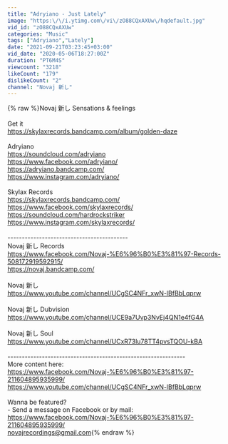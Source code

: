 ```yaml
---
title: "Adryiano - Just Lately"
image: "https:\/\/i.ytimg.com\/vi\/zO88CQxAXUw\/hqdefault.jpg"
vid_id: "zO88CQxAXUw"
categories: "Music"
tags: ["Adryiano","Lately"]
date: "2021-09-21T03:23:45+03:00"
vid_date: "2020-05-06T18:27:00Z"
duration: "PT6M4S"
viewcount: "3218"
likeCount: "179"
dislikeCount: "2"
channel: "Novaj 新し"
---
```

{% raw %}Novaj 新し Sensations &amp; feelings<br /><br />Get it <br /><a rel="nofollow" target="blank" href="https://skylaxrecords.bandcamp.com/album/golden-daze">https://skylaxrecords.bandcamp.com/album/golden-daze</a><br /><br />Adryiano<br /><a rel="nofollow" target="blank" href="https://soundcloud.com/adryiano">https://soundcloud.com/adryiano</a><br /><a rel="nofollow" target="blank" href="https://www.facebook.com/adryiano/">https://www.facebook.com/adryiano/</a><br /><a rel="nofollow" target="blank" href="https://adryiano.bandcamp.com/">https://adryiano.bandcamp.com/</a><br /><a rel="nofollow" target="blank" href="https://www.instagram.com/adryiano/">https://www.instagram.com/adryiano/</a><br /><br />Skylax Records<br /><a rel="nofollow" target="blank" href="https://skylaxrecords.bandcamp.com/">https://skylaxrecords.bandcamp.com/</a><br /><a rel="nofollow" target="blank" href="https://www.facebook.com/skylaxrecords/">https://www.facebook.com/skylaxrecords/</a><br /><a rel="nofollow" target="blank" href="https://soundcloud.com/hardrockstriker">https://soundcloud.com/hardrockstriker</a><br /><a rel="nofollow" target="blank" href="https://www.instagram.com/skylaxrecords/">https://www.instagram.com/skylaxrecords/</a><br /><br />------------------------------------------<br />Novaj 新し Records<br /><a rel="nofollow" target="blank" href="https://www.facebook.com/Novaj-%E6%96%B0%E3%81%97-Records-508172919592915/">https://www.facebook.com/Novaj-%E6%96%B0%E3%81%97-Records-508172919592915/</a><br /><a rel="nofollow" target="blank" href="https://novaj.bandcamp.com/">https://novaj.bandcamp.com/</a><br /><br />Novaj 新し<br /><a rel="nofollow" target="blank" href="https://www.youtube.com/channel/UCgSC4NFr_xwN-lBfBbLqprw">https://www.youtube.com/channel/UCgSC4NFr_xwN-lBfBbLqprw</a><br /><br />Novaj 新し Dubvision<br /><a rel="nofollow" target="blank" href="https://www.youtube.com/channel/UCE9a7Uvp3NvEj4QN1e4fG4A">https://www.youtube.com/channel/UCE9a7Uvp3NvEj4QN1e4fG4A</a><br /><br />Novaj 新し Soul<br /><a rel="nofollow" target="blank" href="https://www.youtube.com/channel/UCxR73lu78TT4pvsTQOU-kBA">https://www.youtube.com/channel/UCxR73lu78TT4pvsTQOU-kBA</a><br /><br />--------------------------------------------------------------<br />More content here:<br /><a rel="nofollow" target="blank" href="https://www.facebook.com/Novaj-%E6%96%B0%E3%81%97-211604895935999/">https://www.facebook.com/Novaj-%E6%96%B0%E3%81%97-211604895935999/</a><br /><a rel="nofollow" target="blank" href="https://www.youtube.com/channel/UCgSC4NFr_xwN-lBfBbLqprw">https://www.youtube.com/channel/UCgSC4NFr_xwN-lBfBbLqprw</a><br /><br />Wanna be featured? <br />- Send a message on Facebook or by mail: <br /><a rel="nofollow" target="blank" href="https://www.facebook.com/Novaj-%E6%96%B0%E3%81%97-211604895935999/">https://www.facebook.com/Novaj-%E6%96%B0%E3%81%97-211604895935999/</a><br />novajrecordings@gmail.com{% endraw %}
